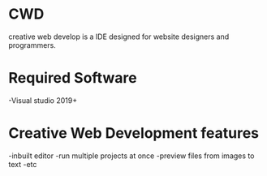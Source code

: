 # CWD
creative web develop is a IDE designed for website designers and programmers.







# Required Software
-Visual studio 2019+


# Creative Web Development features

-inbuilt editor
-run multiple projects at once
-preview files from images to text
-etc
